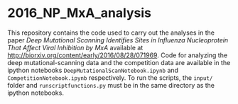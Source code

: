 # 2016_NP_MxA_analysis
This repository contains the code used to carry out the analyses in the paper *Deep Mutational Scanning Identifies Sites in Influenza Nucleoprotein That Affect Viral Inhibition by MxA* available at http://biorxiv.org/content/early/2016/08/28/071969. Code for analyzing the deep mutational-scanning data and the competition data are available in the ipython notebooks `DeepMutationalScanNotebook.ipynb` and `CompetitionNotebook.ipynb` respectively. To run the scripts, the `input/` folder and `runscriptfunctions.py` must be in the same directory as the ipython notebooks.

